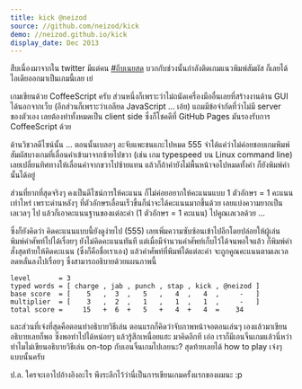 ```yaml
---
title: kick @neizod
source: //github.com/neizod/kick
demo: //neizod.github.io/kick
display_date: Dec 2013
---
```


สืบเนื่องมาจากใน twitter มีแต่คน [#ถีบเนยสด][] บวกกับช่วงนั้นกำลังติดเกมแนวพิมพ์สัมผัส ก็เลยได้ไอเดียออกมาเป็นเกมนี้เลย เย่

เกมเขียนด้วย CoffeeScript ครับ ส่วนหนึ่งก็เพราะว่าไม่ถนัดเครื่องมืออื่นเลยที่สร้างงานด้าน GUI ได้นอกจากเว็บ (อีกส่วนก็เพราะว่าเกลียด JavaScript ... เอ้ย) แถมมีข้อจำกัดที่ว่าไม่มี server ของตัวเอง เลยต้องทำทั้งหมดเป็น client side ซึ่งก็โชคดีที่ GitHub Pages มันรองรับการ CoffeeScript ด้วย

ด้านวิชวลดีไซน์นั้น ... ตอนนั้นเบลอๆ ละจับแพะชนแกะไปหมด 555 จำได้แค่ว่าไม่ค่อยชอบเกมพิมพ์สัมผัสบางเกมที่เลื่อนคำเข้ามาจากซ้ายไปขวา (เช่น เกม typespeed บน Linux command line) เลยเปลี่ยนทิศทางให้เลื่อนคำจากขวาไปซ้ายแทน แล้วก็ถ้าคำยังไม่พื้นหน้าจอไปหมดทั้งคำ ก็ยังพิมพ์คำนั้นได้อยู่

ส่วนที่ยากที่สุดจริงๆ คงเป็นดีไซน์การให้คะแนน ก็ไม่ค่อยอยากให้คะแนนแบบ 1 ตัวอักษร = 1 คะแนนเท่าไหร่ เพราะด่านหลังๆ ที่ตัวอักษรเลื่อนเร็วขึ้นก็น่าจะได้คะแนนมากขึ้นด้วย เลยแบ่งความยากเป็นเลเวลๆ ไป แล้วก็เอาคะแนนฐานของแต่ละคำ (1 ตัวอักษร = 1 คะแนน) ไปคูณเลเวลด้วย ...

ซึ่งก็ยังคิดว่า คิดคะแนนแบบนี้ยังดูง่ายไป (555) เลยเพิ่มความซับซ้อนเข้าไปอีกโดยปล่อยให้ผู้เล่นพิมพ์คำศัพท์ไปได้เรื่อยๆ ยังไม่คิดคะแนนทันที แต่เมื่อมีจำนวนคำศัพท์เก็บไว้ได้จนพอใจแล้ว ก็พิมพ์คำสั่งสุดท้ายให้คิดคะแนน (ซึ่งก็คือชื่อเราเอง) แล้วคำศัพท์ที่พิมพ์ได้แต่ละคำ จะถูกคูณคะแนนตามเลเวลลดหลั่นลงไปเรื่อยๆ ซึ่งสามารถอธิบายด้วยแผนภาพนี้

    level       = 3
    typed words = [ charge , jab , punch , stap , kick , @neizod ]
    base score  = [    5   ,  3  ,   5   ,   4  ,   4  ,     -   ]
    multiplier  = [    3   ,  2  ,   1   ,   1  ,   1  ,     -   ]
    total score =     15   +  6  +   5   +   4  +   4  =    34

และส่วนที่เจ๋งที่สุดคือตอนทำอธิบายวิธีเล่น ตอนแรกก็คิดว่าจับภาพหน้าจอตอนเล่นๆ เองแล้วมาเขียนอธิบายเลยก็พอ ซึ่งพอทำไปได้หน่อยๆ แล้วรู้สึกเหนื่อยแฮะ มาคิดอีกที เอ่อ เราก็มีเอนจิ้นเกมแล้วนี่หว่า ทำไมไม่เขียนอธิบายวิธีเล่น on-top กับเอนจิ้นเกมไปเลยนะ? สุดท้ายเลยได้ how to play เจ๋งๆ แบบนั้นครับ

ป.ล. ใครจะเอาไปอ้างอิงอะไร พึงระลึกไว้ว่านี่เป็นการเขียนเกมครั้งแรกของผมนะ :p


[#ถีบเนยสด]: //twitter.com/search?q=%23ถีบเนยสด
